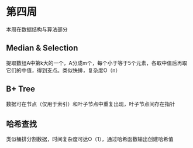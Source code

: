# 第四周
本周在数据结构与算法部分
## Median & Selection
提取数组A中第k大的一个，A分成m个，每个小于等于5个元素，各取中值后再取它们的中值，得到支点。类似快排，复杂度O（n）
## B+ Tree
数据可在节点（仅用于索引）和叶子节点中重复出现，叶子节点间存在指针
## 哈希查找
类似桶排分割数据，时间复杂度可达O（1），通过哈希函数输出创建哈希值